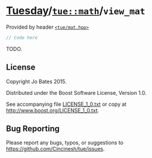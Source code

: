 [Tuesday](../../../README.md)/[`tue::math`](../../namespaces/tue/math.md)/`view_mat`
====================================================================================
Provided by header [`<tue/mat.hpp>`](../../headers/mat.md)

```c++
// Code here
```

TODO.

License
-------
Copyright Jo Bates 2015.

Distributed under the Boost Software License, Version 1.0.

See accompanying file [LICENSE_1_0.txt](../../../LICENSE_1_0.txt) or copy at
http://www.boost.org/LICENSE_1_0.txt.

Bug Reporting
-------------
Please report any bugs, typos, or suggestions to
https://github.com/Cincinesh/tue/issues.
